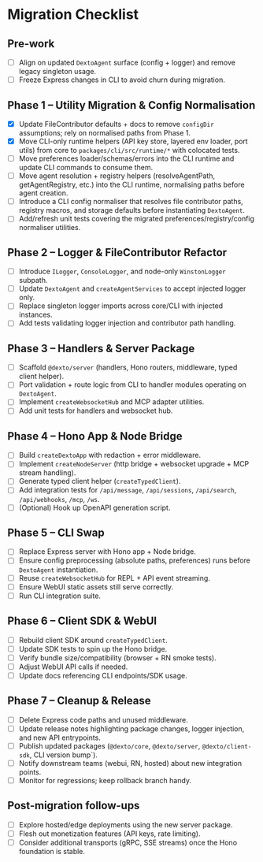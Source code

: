 # Migration Checklist

## Pre-work
- [ ] Align on updated `DextoAgent` surface (config + logger) and remove legacy singleton usage.
- [ ] Freeze Express changes in CLI to avoid churn during migration.

## Phase 1 – Utility Migration & Config Normalisation
- [x] Update FileContributor defaults + docs to remove `configDir` assumptions; rely on normalised paths from Phase 1.
- [x] Move CLI-only runtime helpers (API key store, layered env loader, port utils) from core to `packages/cli/src/runtime/*` with colocated tests.
- [ ] Move preferences loader/schemas/errors into the CLI runtime and update CLI commands to consume them.
- [ ] Move agent resolution + registry helpers (resolveAgentPath, getAgentRegistry, etc.) into the CLI runtime, normalising paths before agent creation.
- [ ] Introduce a CLI config normaliser that resolves file contributor paths, registry macros, and storage defaults before instantiating `DextoAgent`.
- [ ] Add/refresh unit tests covering the migrated preferences/registry/config normaliser utilities.

## Phase 2 – Logger & FileContributor Refactor
- [ ] Introduce `ILogger`, `ConsoleLogger`, and node-only `WinstonLogger` subpath.
- [ ] Update `DextoAgent` and `createAgentServices` to accept injected logger only.
- [ ] Replace singleton logger imports across core/CLI with injected instances.
- [ ] Add tests validating logger injection and contributor path handling.

## Phase 3 – Handlers & Server Package
- [ ] Scaffold `@dexto/server` (handlers, Hono routers, middleware, typed client helper).
- [ ] Port validation + route logic from CLI to handler modules operating on `DextoAgent`.
- [ ] Implement `createWebsocketHub` and MCP adapter utilities.
- [ ] Add unit tests for handlers and websocket hub.

## Phase 4 – Hono App & Node Bridge
- [ ] Build `createDextoApp` with redaction + error middleware.
- [ ] Implement `createNodeServer` (http bridge + websocket upgrade + MCP stream handling).
- [ ] Generate typed client helper (`createTypedClient`).
- [ ] Add integration tests for `/api/message`, `/api/sessions`, `/api/search`, `/api/webhooks`, `/mcp`, `/ws`.
- [ ] (Optional) Hook up OpenAPI generation script.

## Phase 5 – CLI Swap
- [ ] Replace Express server with Hono app + Node bridge.
- [ ] Ensure config preprocessing (absolute paths, preferences) runs before `DextoAgent` instantiation.
- [ ] Reuse `createWebsocketHub` for REPL + API event streaming.
- [ ] Ensure WebUI static assets still serve correctly.
- [ ] Run CLI integration suite.

## Phase 6 – Client SDK & WebUI
- [ ] Rebuild client SDK around `createTypedClient`.
- [ ] Update SDK tests to spin up the Hono bridge.
- [ ] Verify bundle size/compatibility (browser + RN smoke tests).
- [ ] Adjust WebUI API calls if needed.
- [ ] Update docs referencing CLI endpoints/SDK usage.

## Phase 7 – Cleanup & Release
- [ ] Delete Express code paths and unused middleware.
- [ ] Update release notes highlighting package changes, logger injection, and new API entrypoints.
- [ ] Publish updated packages (`@dexto/core`, `@dexto/server`, `@dexto/client-sdk`, CLI version bump`).
- [ ] Notify downstream teams (webui, RN, hosted) about new integration points.
- [ ] Monitor for regressions; keep rollback branch handy.

## Post-migration follow-ups
- [ ] Explore hosted/edge deployments using the new server package.
- [ ] Flesh out monetization features (API keys, rate limiting).
- [ ] Consider additional transports (gRPC, SSE streams) once the Hono foundation is stable.
